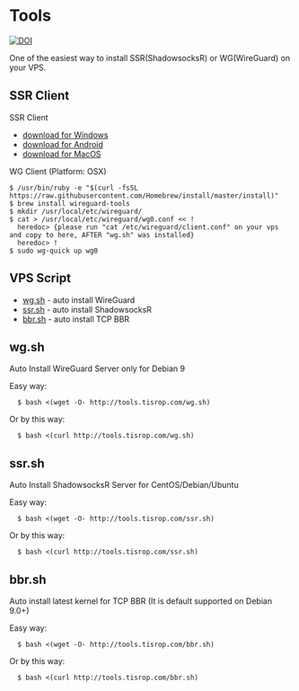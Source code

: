 # Tools
[![DOI](https://zenodo.org/badge/123516563.svg)](https://zenodo.org/badge/latestdoi/123516563)

One of the easiest way to install SSR(ShadowsocksR) or WG(WireGuard) on your VPS.

SSR Client
------
SSR Client
* [download for Windows](https://github.com/EchoShoot/tools/releases/download/v1.0/ShadowsocksR-4.7.0-win.7z)
* [download for Android](https://github.com/EchoShoot/tools/releases/download/v1.0/shadowsocksr-release.apk)
* [download for MacOS](https://github.com/EchoShoot/tools/releases/download/v1.0/ShadowsocksX-NG-R8.dmg)

WG Client (Platform: OSX)
```Shell
$ /usr/bin/ruby -e "$(curl -fsSL https://raw.githubusercontent.com/Homebrew/install/master/install)"
$ brew install wireguard-tools
$ mkdir /usr/local/etc/wireguard/
$ cat > /usr/local/etc/wireguard/wg0.conf << !
  heredoc> {please run "cat /etc/wireguard/client.conf" on your vps and copy to here, AFTER "wg.sh" was installed}
  heredoc> !
$ sudo wg-quick up wg0
```

VPS Script
------
* [wg.sh](#wgsh) - auto install WireGuard
* [ssr.sh](#ssrsh) - auto install ShadowsocksR
* [bbr.sh](#bbrsh) - auto install TCP BBR

wg.sh
------
Auto Install WireGuard Server only for Debian 9

Easy way:
```Shell
  $ bash <(wget -O- http://tools.tisrop.com/wg.sh)
```

Or by this way:
```Shell
  $ bash <(curl http://tools.tisrop.com/wg.sh)
```

ssr.sh
------
Auto Install ShadowsocksR Server for CentOS/Debian/Ubuntu

Easy way:
```Shell
  $ bash <(wget -O- http://tools.tisrop.com/ssr.sh)
```

Or by this way:
```Shell
  $ bash <(curl http://tools.tisrop.com/ssr.sh)
```

bbr.sh
------
Auto install latest kernel for TCP BBR (It is default supported on Debian 9.0+)

Easy way:
```Shell
  $ bash <(wget -O- http://tools.tisrop.com/bbr.sh)
```

Or by this way:
```Shell
  $ bash <(curl http://tools.tisrop.com/bbr.sh)
```
